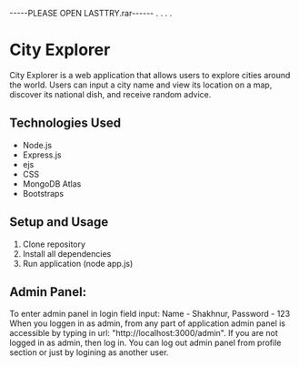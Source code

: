 -----PLEASE OPEN LASTTRY.rar------
.
.
.
.
# City Explorer
City Explorer is a web application that allows users to explore cities around the world. Users can input a city name and view its location on a map, discover its national dish, and receive random advice.

## Technologies Used

- Node.js
- Express.js
- ejs
- CSS
- MongoDB Atlas
- Bootstraps

## Setup and Usage
1. Clone repository
2. Install all dependencies
3. Run application (node app.js)

## Admin Panel:
To enter admin panel in login field input: Name - Shakhnur, Password - 123
When you loggen in as admin, from any part of application admin panel is accessible by typing in url: "http://localhost:3000/admin". If you are not logged in as admin, then log in.
You can log out admin panel from profile section or just by logining as another user.
